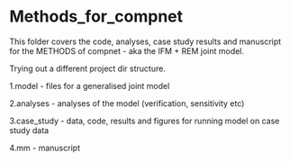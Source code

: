 # Methods_for_compnet

This folder covers the code, analyses, case study results and manuscript for the METHODS of compnet - aka the IFM + REM joint model. 

Trying out a different project dir structure.

1.model - files for a generalised joint model

2.analyses - analyses of the model (verification, sensitivity etc)

3.case_study - data, code, results and figures for running model on case study data

4.mm - manuscript